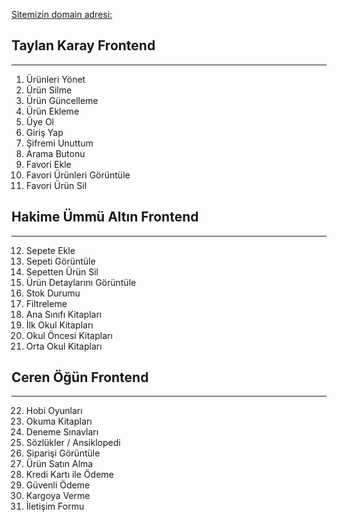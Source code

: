 [Sitemizin domain adresi:](https://doruk-kitap.netlify.app)

## Taylan Karay Frontend

---

1. Ürünleri Yönet  
2. Ürün Silme  
3. Ürün Güncelleme  
4. Ürün Ekleme  
5. Üye Ol  
6. Giriş Yap  
7. Şifremi Unuttum  
8. Arama Butonu  
9. Favori Ekle  
10. Favori Ürünleri Görüntüle  
11. Favori Ürün Sil  

## Hakime Ümmü Altın Frontend

---

12. Sepete Ekle  
13. Sepeti Görüntüle  
14. Sepetten Ürün Sil  
15. Ürün Detaylarını Görüntüle  
16. Stok Durumu  
17. Filtreleme  
18. Ana Sınıfı Kitapları  
19. İlk Okul Kitapları  
20. Okul Öncesi Kitapları  
21. Orta Okul Kitapları  

## Ceren Öğün Frontend

---

22. Hobi Oyunları  
23. Okuma Kitapları  
24. Deneme Sınavları  
25. Sözlükler / Ansiklopedi  
26. Siparişi Görüntüle  
27. Ürün Satın Alma  
28. Kredi Kartı ile Ödeme  
29. Güvenli Ödeme  
30. Kargoya Verme  
31. İletişim Formu  

